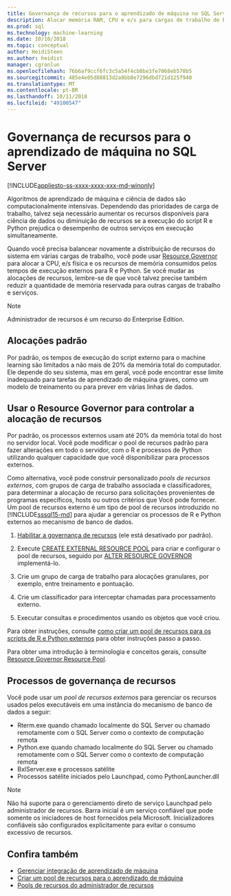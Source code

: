 ```yaml
---
title: Governança de recursos para o aprendizado de máquina no SQL Server | Microsoft Docs
description: Alocar memória RAM, CPU e e/s para cargas de trabalho de R e Python na instância de mecanismo de banco de dados do SQL Server.
ms.prod: sql
ms.technology: machine-learning
ms.date: 10/10/2018
ms.topic: conceptual
author: HeidiSteen
ms.author: heidist
manager: cgronlun
ms.openlocfilehash: 76b6af9ccf6fc3c5a54f4cb8be3fe7068eb578b5
ms.sourcegitcommit: 485e4e05d88813d2a8bb8e7296dbd721d125f940
ms.translationtype: MT
ms.contentlocale: pt-BR
ms.lasthandoff: 10/11/2018
ms.locfileid: "49100547"
---
```

# <a name="resource-governance-for-machine-learning-in-sql-server"></a>Governança de recursos para o aprendizado de máquina no SQL Server
[!INCLUDE[appliesto-ss-xxxx-xxxx-xxx-md-winonly](../../includes/appliesto-ss-xxxx-xxxx-xxx-md-winonly.md)]

Algoritmos de aprendizado de máquina e ciência de dados são computacionalmente intensivas. Dependendo das prioridades de carga de trabalho, talvez seja necessário aumentar os recursos disponíveis para ciência de dados ou diminuição de recursos se a execução do script R e Python prejudica o desempenho de outros serviços em execução simultaneamente. 

Quando você precisa balancear novamente a distribuição de recursos do sistema em várias cargas de trabalho, você pode usar [Resource Governor](../../relational-databases/resource-governor/resource-governor.md) para alocar a CPU, e/s física e os recursos de memória consumidos pelos tempos de execução externos para R e Python. Se você mudar as alocações de recursos, lembre-se de que você talvez precise também reduzir a quantidade de memória reservada para outras cargas de trabalho e serviços. 

> [!NOTE] 
> Administrador de recursos é um recurso do Enterprise Edition.

## <a name="default-allocations"></a>Alocações padrão

Por padrão, os tempos de execução do script externo para o machine learning são limitados a não mais de 20% da memória total do computador. Ele depende do seu sistema, mas em geral, você pode encontrar esse limite inadequado para tarefas de aprendizado de máquina graves, como um modelo de treinamento ou para prever em várias linhas de dados. 

## <a name="use-resource-governor-to-control-resourcing"></a>Usar o Resource Governor para controlar a alocação de recursos
 
Por padrão, os processos externos usam até 20% da memória total do host no servidor local. Você pode modificar o pool de recursos padrão para fazer alterações em todo o servidor, com o R e processos de Python utilizando qualquer capacidade que você disponibilizar para processos externos.

Como alternativa, você pode construir personalizado *pools de recursos externos*, com grupos de carga de trabalho associada e classificadores, para determinar a alocação de recurso para solicitações provenientes de programas específicos, hosts ou outros critérios que Você pode fornecer. Um pool de recursos externo é um tipo de pool de recursos introduzido no [!INCLUDE[sssql15-md](../../includes/sssql15-md.md)] para ajudar a gerenciar os processos de R e Python externos ao mecanismo de banco de dados.

1. [Habilitar a governança de recursos](https://docs.microsoft.com/sql/relational-databases/resource-governor/enable-resource-governor) (ele está desativado por padrão).

2. Execute [CREATE EXTERNAL RESOURCE POOL](https://docs.microsoft.com/sql/t-sql/statements/create-external-resource-pool-transact-sql) para criar e configurar o pool de recursos, seguido por [ALTER RESOURCE GOVERNOR](https://docs.microsoft.com/sql/t-sql/statements/alter-resource-governor-transact-sql) implementá-lo.

3. Crie um grupo de carga de trabalho para alocações granulares, por exemplo, entre treinamento e pontuação.

4. Crie um classificador para interceptar chamadas para processamento externo.

5. Executar consultas e procedimentos usando os objetos que você criou.

Para obter instruções, consulte [como criar um pool de recursos para os scripts de R e Python externos](../../advanced-analytics/r/how-to-create-a-resource-pool-for-r.md) para obter instruções passo a passo.

Para obter uma introdução à terminologia e conceitos gerais, consulte [Resource Governor Resource Pool](../../relational-databases/resource-governor/resource-governor-resource-pool.md).

## <a name="processes-under-resource-governance"></a>Processos de governança de recursos
  
 Você pode usar um *pool de recursos externos* para gerenciar os recursos usados pelos executáveis em uma instância do mecanismo de banco de dados a seguir:

+ Rterm.exe quando chamado localmente do SQL Server ou chamado remotamente com o SQL Server como o contexto de computação remota
+ Python.exe quando chamado localmente do SQL Server ou chamado remotamente com o SQL Server como o contexto de computação remota
+ BxlServer.exe e processos satélite
+ Processos satélite iniciados pelo Launchpad, como PythonLauncher.dll
  
> [!NOTE]
> Não há suporte para o gerenciamento direto de serviço Launchpad pelo administrador de recursos. Barra inicial é um serviço confiável que pode somente os iniciadores de host fornecidos pela Microsoft. Inicializadores confiáveis são configurados explicitamente para evitar o consumo excessivo de recursos.
  
## <a name="see-also"></a>Confira também

+ [Gerenciar integração de aprendizado de máquina](../r/managing-and-monitoring-r-solutions.md)
+ [Criar um pool de recursos para o aprendizado de máquina](../r/how-to-create-a-resource-pool-for-r.md)
+ [Pools de recursos do administrador de recursos](../../relational-databases/resource-governor/resource-governor-resource-pool.md)
